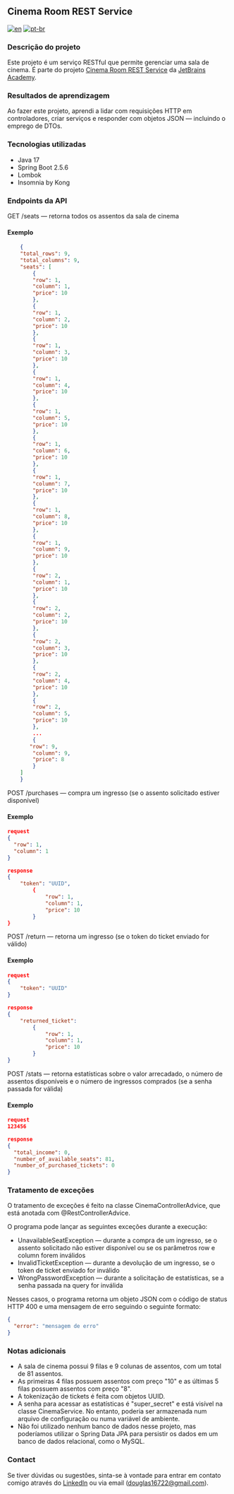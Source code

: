 ## Cinema Room REST Service

[![en](https://img.shields.io/badge/lang-en-red.svg)](https://github.com/douglasdotv/cinema-room-rest-service/blob/master/README.md)
[![pt-br](https://img.shields.io/badge/lang-pt--br-green.svg)](https://github.com/douglasdotv/cinema-room-rest-service/blob/master/README.pt-br.md)

### Descrição do projeto

Este projeto é um serviço RESTful que permite gerenciar uma sala de cinema. É parte do projeto [Cinema Room REST Service](https://hyperskill.org/projects/189) da [JetBrains Academy](https://hyperskill.org/).

### Resultados de aprendizagem

Ao fazer este projeto, aprendi a lidar com requisições HTTP em controladores, criar serviços e responder com objetos JSON — incluindo o emprego de DTOs.

### Tecnologias utilizadas

- Java 17
- Spring Boot 2.5.6
- Lombok
- Insomnia by Kong

### Endpoints da API

GET /seats — retorna todos os assentos da sala de cinema

#### Exemplo
```json 
    {
    "total_rows": 9,
    "total_columns": 9,
    "seats": [
        {
        "row": 1,
        "column": 1,
        "price": 10
        },
        {
        "row": 1,
        "column": 2,
        "price": 10
        },
        {
        "row": 1,
        "column": 3,
        "price": 10
        },
        {
        "row": 1,
        "column": 4,
        "price": 10
        },
        {
        "row": 1,
        "column": 5,
        "price": 10
        },
        {
        "row": 1,
        "column": 6,
        "price": 10
        },
        {
        "row": 1,
        "column": 7,
        "price": 10
        },
        {
        "row": 1,
        "column": 8,
        "price": 10
        },
        {
        "row": 1,
        "column": 9,
        "price": 10
        },
        {
        "row": 2,
        "column": 1,
        "price": 10
        },
        {
        "row": 2,
        "column": 2,
        "price": 10
        },
        {
        "row": 2,
        "column": 3,
        "price": 10
        },
        {
        "row": 2,
        "column": 4,
        "price": 10
        },
        {
        "row": 2,
        "column": 5,
        "price": 10
        },
        ...
        {
       "row": 9,
        "column": 9,
        "price": 8
        }
    ]   
    }
```

POST /purchases — compra um ingresso (se o assento solicitado estiver disponível)

#### Exemplo
```json 
request
{
  "row": 1,
  "column": 1
}
```

```json 
response
{
    "token": "UUID",
        {
            "row": 1,
            "column": 1,
            "price": 10
        }
}
```

POST /return — retorna um ingresso (se o token do ticket enviado for válido)

#### Exemplo
```json 
request
{
    "token": "UUID"
}
```

```json 
response
{
    "returned_ticket":
        {
            "row": 1,
            "column": 1,
            "price": 10
        }
}
```

POST /stats — retorna estatísticas sobre o valor arrecadado, o número de assentos disponíveis e o número de ingressos comprados (se a senha passada for válida)

#### Exemplo
```json 
request
123456
```

```json 
response
{
  "total_income": 0,
  "number_of_available_seats": 81,
  "number_of_purchased_tickets": 0
}
```

### Tratamento de exceções

O tratamento de exceções é feito na classe CinemaControllerAdvice, que está anotada com @RestControllerAdvice.

O programa pode lançar as seguintes exceções durante a execução:
- UnavailableSeatException — durante a compra de um ingresso, se o assento solicitado não estiver disponível ou se os parâmetros row e column forem inválidos
- InvalidTicketException — durante a devolução de um ingresso, se o token de ticket enviado for inválido
- WrongPasswordException — durante a solicitação de estatísticas, se a senha passada na query for inválida

Nesses casos, o programa retorna um objeto JSON com o código de status HTTP 400 e uma mensagem de erro seguindo o seguinte formato:
```json 
{
  "error": "mensagem de erro"
}
```


### Notas adicionais

- A sala de cinema possui 9 filas e 9 colunas de assentos, com um total de 81 assentos.
- As primeiras 4 filas possuem assentos com preço "10" e as últimas 5 filas possuem assentos com preço "8".
- A tokenização de tickets é feita com objetos UUID.
- A senha para acessar as estatísticas é "super_secret" e está visível na classe CinemaService. No entanto, poderia ser armazenada num arquivo de configuração ou numa variável de ambiente.
- Não foi utilizado nenhum banco de dados nesse projeto, mas poderíamos utilizar o Spring Data JPA para persistir os dados em um banco de dados relacional, como o MySQL.


### Contact

Se tiver dúvidas ou sugestões, sinta-se à vontade para entrar em contato comigo através do [LinkedIn](https://www.linkedin.com/in/douglasdotv) ou via email (douglas16722@gmail.com).